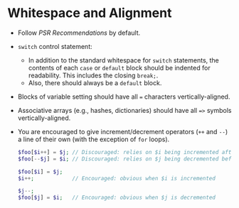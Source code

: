 # Whitespace and Alignment

* Follow _PSR Recommendations_ by default.

* `switch` control statement:
    * In addition to the standard whitespace for `switch` statements, the contents of each `case` or `default` block should be indented for readability. This includes the closing `break;`.
    * Also, there should always be a `default` block.

* Blocks of variable setting should have all `=` characters vertically-aligned.

* Associative arrays (e.g., hashes, dictionaries) should have all `=>` symbols vertically-aligned.

* You are encouraged to give increment/decrement operators (`++` and `--`) a line of their own (with the exception of `for` loops).

  ```php
  $foo[$i++] = $j; // Discouraged: relies on $i being incremented after the expression is evaluated
  $foo[--$j] = $i; // Discouraged: relies on $j being decremented before the expression is evaluated

  $foo[$i] = $j;
  $i++;            // Encouraged: obvious when $i is incremented

  $j--;
  $foo[$j] = $i;   // Encouraged: obvious when $j is decremented
  ```

